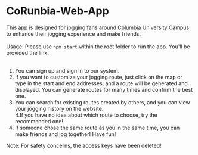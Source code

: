 # CoRunbia-Web-App
This app is designed for jogging fans around Columbia University Campus to enhance their jogging experience and make friends.<br>
<br>
Usage: Please use `npm start` within the root folder to run the app. You'll be provided the link.<br>
<br>
1. You can sign up and sign in to our system.<br>
2. If you want to customize your jogging route, just click on the map or type in the start and end addresses, and a route will be generated and displayed. 
You can generate routes for many times and confirm the best one.<br>
3. You can search for existing routes created by others, and you can view your jogging history on the website.<br>
4.If you have no idea about which route to choose, try the recommended one!<br>
5. If someone chose the same route as you in the same time, you can make friends and jog together! Have fun!

Note: For safety concerns, the access keys have been deleted!
